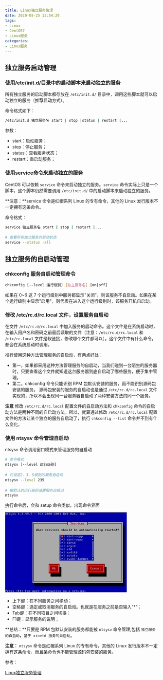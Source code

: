 ```yaml
---
title: Linux独立服务管理
date: 2020-08-25 13:54:29
tags:
- Linux
- CentOS7
- Linux服务
categories:
- Linux服务
---
```

## 独立服务启动管理

### 使用/etc/init.d/目录中的启动脚本来启动独立的服务

所有独立服务的启动脚本都存放在 `/etc/init.d/` 目录中，调用这些脚本就可以启动独立的服务（推荐启动方式）。

命令格式如下：

```sh
/etc/init.d 独立服务名 start | stop |status | restart |...
```

参数：

* start：启动服务；
* stop：停止服务；
* status：查看服务状态；
* restart：重启动服务；

### 使用service命令来启动独立的服务

CentOS 可以依赖 `service` 命令来启动独立的服务。`service` 命令实际上只是一个脚本，这个脚本仍然需要调用 `/etc/init.d/` 中的启动脚本来启动独立的服务。

**注意：**service 命令是红帽系列 Linux 的专有命令，其他的 Linux 发行版本不一定拥有这条命令。

命令格式：

```sh
service 独立服务名 start | stop | restart |...

# 查看所有独立服务的启动状态
service --status -all
```

## 独立服务的自启动管理

### chkconfig 服务自启动管理命令

```sh
chkconfig [--level 运行级别] [独立服务名] [on|off]
```

如果在 0~6 这 7 个运行级别中服务都显示"关闭"，则该服务不自启动。如果在某个运行级别中显示"启用"，则代表在进入这个运行级别时，该服务开机自启动。

### 修改 /etc/rc.d/rc.local 文件，设置服务自启动

在文件 `/etc/rc.d/rc.local` 中加入服务的启动命令。这个文件是在系统启动时，在输入用户名和密码之前最后读取的文件（注意：`/etc/rc.d/rc.local` 和 `/etc/rc.local` 文件是软链接，修改哪个文件都可以）。这个文件中有什么命令，都会在系统启动时调用。

推荐使用这种方法管理服务的自启动，有两点好处：
* 第一，如果都采用这种方法管理服务的自启动，当我们碰到一台陌生的服务器时，只要查看这个文件就知道这台服务器到底自启动了哪些服务，便于集中管理。
* 第二，chkconfig 命令只能识别 RPM 包默认安装的服务，而不能识别源码包安装的服务。 源码包安装的服务的自启动也是通过 `/etc/rc.d/rc.local` 文件实现的，所以不会出现同一台服务器自启动了两种安装方法的同一个服务。

**注意** 修改 `/etc/rc.d/rc.local` 配置文件的自启动方法和 `chkconfig` 命令的自启动方法是两种不同的自启动方法。所以，就算通过修改 `/etc/rc.d/rc.local` 配置文件的方法让某个独立的服务自启动了，执行 `chkconfig --list` 命令并不到有什么变化。

### 使用 ntsysv 命令管理自启动

ntsysv 命令调用窗口模式来管理服务的自启动

```sh
# 命令格式
ntsysv [--level 运行级别]

# 只设定2、3、5级别的服务自启动
ntsysv --level 235

# 按默认的运行级别设置服务自启动
ntsysv
```

执行命令后，会和 setup 命令类似，出现命令界面

![2-1Q02415591C13.jpg](/img/2-1Q02415591C13.jpg)

* 上下键：在不同服务之间移动；
* 空格键：选定或取消服务的自启动。也就是在服务之前是否输入"*"；
* Tab键：在不同项目之间切换；
* F1键：显示服务的说明；

**总结：**只要是 RPM 包默认安装的服务都能被 `ntsysv` 命令管理,包括 `独立服务的自启动`，`基于 xinetd 服务的自启动`。

**注意：** `ntsysv` 命令是红帽系列 Linux 的专有命令，其他的 Linux 发行版本不一定拥有这条命令，而且条命令也不能管理源码包安装的服务。

参考：

[Linux独立服务管理](http://c.biancheng.net/view/1053.html)